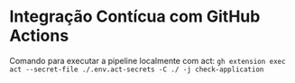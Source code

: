 # Integração Contícua com GitHub Actions

Comando para executar a pipeline localmente com act: `gh extension exec act --secret-file ./.env.act-secrets -C ./ -j check-application`
